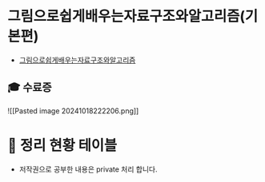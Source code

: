 
# 그림으로쉽게배우는자료구조와알고리즘(기본편)

- [그림으로쉽게배우는자료구조와알고리즘](https://www.inflearn.com/course/%EC%9E%90%EB%A3%8C%EA%B5%AC%EC%A1%B0-%EC%95%8C%EA%B3%A0%EB%A6%AC%EC%A6%98-%EA%B8%B0%EB%B3%B8/dashboard) 

## 🎓 수료증
![[Pasted image 20241018222206.png]]
# 📆 정리 현황 테이블
- 저작권으로 공부한 내용은 private 처리 합니다.

